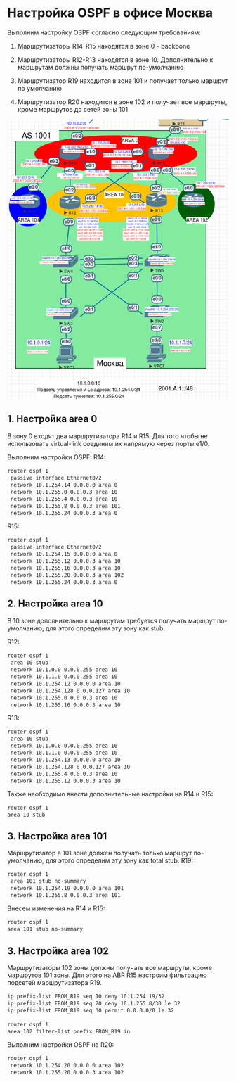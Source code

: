 # Настройка OSPF в офисе Москва

Выполним настройку OSPF согласно следующим требованиям:

1. Маршрутизаторы R14-R15 находятся в зоне 0 - backbone

2. Маршрутизаторы R12-R13 находятся в зоне 10. Дополнительно к маршрутам должны получать маршрут по-умолчанию

3. Маршрутизатор R19 находится в зоне 101 и получает только маршрут по умолчанию

4. Маршрутизатор R20 находится в зоне 102 и получает все маршруты, кроме маршрутов до сетей зоны 101

 
![](moscow.png)
 

## 1. Настройка area 0

В зону 0 входят два маршрутизатора R14 и R15. Для того чтобы не использовать virtual-link соединим их напрямую через порты e1/0.

Выполним настройки OSPF:
R14:
```
router ospf 1
 passive-interface Ethernet0/2
 network 10.1.254.14 0.0.0.0 area 0
 network 10.1.255.0 0.0.0.3 area 10
 network 10.1.255.4 0.0.0.3 area 10
 network 10.1.255.8 0.0.0.3 area 101
 network 10.1.255.24 0.0.0.3 area 0

```

R15:
```
router ospf 1
 passive-interface Ethernet0/2
 network 10.1.254.15 0.0.0.0 area 0
 network 10.1.255.12 0.0.0.3 area 10
 network 10.1.255.16 0.0.0.3 area 10
 network 10.1.255.20 0.0.0.3 area 102
 network 10.1.255.24 0.0.0.3 area 0
```


## 2. Настройка area 10
В 10 зоне дополнительно к маршрутам требуется получать маршрут по-умолчанию, для этого определим эту зону как stub.

R12:
```
router ospf 1
 area 10 stub
 network 10.1.0.0 0.0.0.255 area 10
 network 10.1.1.0 0.0.0.255 area 10
 network 10.1.254.12 0.0.0.0 area 10
 network 10.1.254.128 0.0.0.127 area 10
 network 10.1.255.0 0.0.0.3 area 10
 network 10.1.255.16 0.0.0.3 area 10
```


R13:
```
router ospf 1
 area 10 stub
 network 10.1.0.0 0.0.0.255 area 10
 network 10.1.1.0 0.0.0.255 area 10
 network 10.1.254.13 0.0.0.0 area 10
 network 10.1.254.128 0.0.0.127 area 10
 network 10.1.255.4 0.0.0.3 area 10
 network 10.1.255.12 0.0.0.3 area 10
```

Также необходимо внести дополнительные настройки на R14 и R15:
```
router ospf 1
area 10 stub
```

## 3. Настройка area 101
Маршрутизатор в 101 зоне должен получать только маршрут по-умолчанию, для этого определим эту зону как total stub.
R19:
```
router ospf 1
 area 101 stub no-summary
 network 10.1.254.19 0.0.0.0 area 101
 network 10.1.255.8 0.0.0.3 area 101
```

Внесем изменения на R14 и R15:
```
router ospf 1
area 101 stub no-summary
```

## 3. Настройка area 102
Маршрутизаторы 102 зоны должны получать все маршруты, кроме маршрутов 101 зоны. Для этого на ABR R15 настроим фильтрацию подсетей маршрутизатора R19.
```
ip prefix-list FROM_R19 seq 10 deny 10.1.254.19/32
ip prefix-list FROM_R19 seq 20 deny 10.1.255.8/30 le 32
ip prefix-list FROM_R19 seq 30 permit 0.0.0.0/0 le 32

router ospf 1
area 102 filter-list prefix FROM_R19 in
```

Выполним настройки OSPF на R20:
```
router ospf 1
 network 10.1.254.20 0.0.0.0 area 102
 network 10.1.255.20 0.0.0.3 area 102
```
